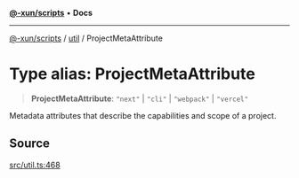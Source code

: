 [**@-xun/scripts**](../../README.md) • **Docs**

***

[@-xun/scripts](../../README.md) / [util](../README.md) / ProjectMetaAttribute

# Type alias: ProjectMetaAttribute

> **ProjectMetaAttribute**: `"next"` \| `"cli"` \| `"webpack"` \| `"vercel"`

Metadata attributes that describe the capabilities and scope of a project.

## Source

[src/util.ts:468](https://github.com/Xunnamius/xscripts/blob/b453fa840778101fac1e5f79d0e006f610b3882e/src/util.ts#L468)
